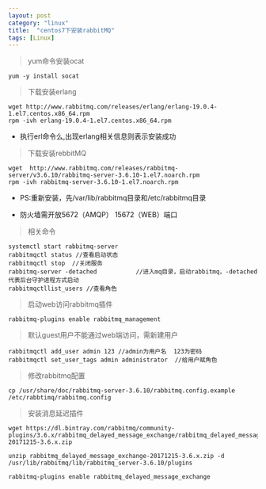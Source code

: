 ```yaml
---
layout: post
category: "linux"
title:  "centos7下安装rabbitMQ"
tags: [Linux]
---
```




> yum命令安装ocat

	yum -y install socat



> 下载安装erlang

	wget http://www.rabbitmq.com/releases/erlang/erlang-19.0.4-1.el7.centos.x86_64.rpm
	rpm -ivh erlang-19.0.4-1.el7.centos.x86_64.rpm





- 执行erl命令么,出现erlang相关信息则表示安装成功




> 下载安装rebbitMQ

	wget  http://www.rabbitmq.com/releases/rabbitmq-server/v3.6.10/rabbitmq-server-3.6.10-1.el7.noarch.rpm
	rpm -ivh rabbitmq-server-3.6.10-1.el7.noarch.rpm


- PS:重新安装，先/var/lib/rabbitmq目录和/etc/rabbitmq目录



- 防火墙需开放5672（AMQP）  15672（WEB）端口

> 相关命令 


	systemctl start rabbitmq-server
	rabbitmqctl status //查看启动状态
	rabbitmqctl stop  //关闭服务
	rabbitmq-server -detached           //进入mq目录，启动rabbitmq，-detached代表后台守护进程方式启动
	rabbitmqctllist_users //查看角色



> 启动web访问rabbitmq插件

	rabbitmq-plugins enable rabbitmq_management



> 默认guest用户不能通过web端访问，需新建用户  

	rabbitmqctl add_user admin 123 //admin为用户名  123为密码
	rabbitmqctl set_user_tags admin administrator  //给用户赋角色



> 修改rabbitmq配置

	cp /usr/share/doc/rabbitmq-server-3.6.10/rabbitmq.config.example /etc/rabbtimq/rabbitmq.config


> 安装消息延迟插件

	wget https://dl.bintray.com/rabbitmq/community-plugins/3.6.x/rabbitmq_delayed_message_exchange/rabbitmq_delayed_message_exchange-20171215-3.6.x.zip

	unzip rabbitmq_delayed_message_exchange-20171215-3.6.x.zip -d /usr/lib/rabbitmq/lib/rabbitmq_server-3.6.10/plugins

	rabbitmq-plugins enable rabbitmq_delayed_message_exchange